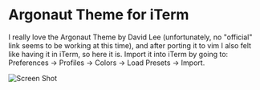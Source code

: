 # Argonaut Theme for iTerm

I really love the Argonaut Theme by David Lee (unfortunately, no "official" link seems to be working at this time), and after porting it to vim I also felt like having it in iTerm, so here it is. Import it into iTerm by going to: Preferences -> Profiles -> Colors -> Load Presets -> Import.

![Screen Shot](https://github.com/effkay/iTerm-argonaut/raw/master/screenshot.png)
